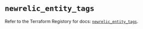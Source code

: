 # `newrelic_entity_tags`

Refer to the Terraform Registory for docs: [`newrelic_entity_tags`](https://registry.terraform.io/providers/newrelic/newrelic/3.27.7/docs/resources/entity_tags).
